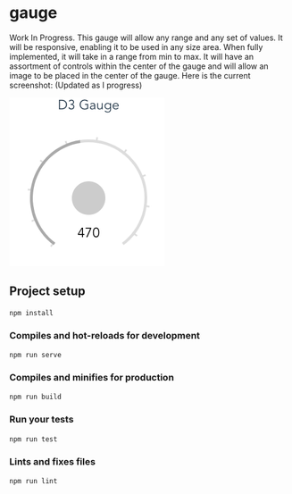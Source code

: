 # gauge

Work In Progress. This gauge will allow any range and any set of values. It will be responsive, enabling it to be used in any size area. When fully implemented, it will take in a range from min to max. It will have an assortment of controls within the center of the gauge and will allow an image to be placed in the center of the gauge.
Here is the current screenshot: (Updated as I progress)

![alt text](gauge.png)

## Project setup
```
npm install
```

### Compiles and hot-reloads for development
```
npm run serve
```

### Compiles and minifies for production
```
npm run build
```

### Run your tests
```
npm run test
```

### Lints and fixes files
```
npm run lint
```
